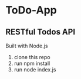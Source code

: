 # ToDo-App
## RESTful Todos API

Built with Node.js

1. clone this repo
1. run npm install
1. run node index.js

